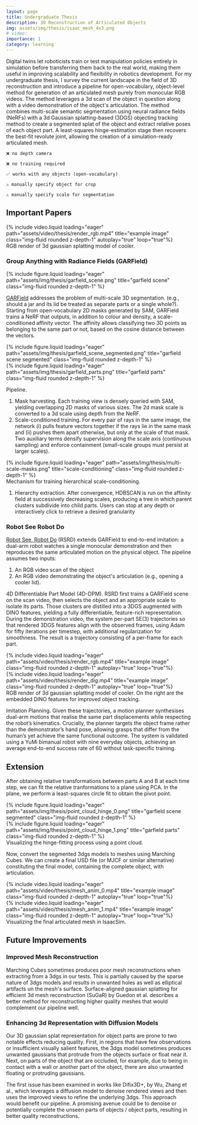 ```yaml
---
layout: page
title: Undergraduate Thesis
description: 3D Reconstruction of Articulated Objects
img: assets/img/thesis/isaac_mesh_4x3.png
# video:
importance: 1
category: learning
---
```


Digital twins let roboticists train or test manipulation policies entirely in simulation before transferring them back to the real world, making them useful in improving scalability and flexibility in robotics development. For my undergraduate thesis, I survey the current landscape in the field of 3D reconstruction and introduce a pipeline for open-vocabulary, object-level method for generation of an articulated mesh purely from monocular RGB videos. The method leverages a 3d scan of the object in question along with a video demonstration of the object's articulation. The method combines multi-scale semantic segmentation using neural radiance fields (NeRFs) with a 3d Gaussian splatting-based (3DGS) objecting tracking method to create a segmented splat of the object and extract relative poses of each object part. A least-squares hinge-estimation stage then recovers the best-fit revolute joint, allowing the creation of a simulation-ready articulated mesh.

    ❌ no depth camera

    ❌ no training required

    ✅ works with any objects (open-vocabulary)

    ⚠️ manually specify object for crop

    ⚠️ manually specify scale for segmentation

## Important Papers

<div class="row">
    <div class="col-sm mt-3 mt-md-0">
        {% include video.liquid loading="eager" path="assets/video/thesis/render_rgb.mp4" title="example image" class="img-fluid rounded z-depth-1" autoplay="true" loop="true"%}
    </div>
</div>
<div class="caption">
    RGB render of 3d gaussian splatting model of cooler.
</div>

### Group Anything with Radiance Fields (GARField)

<div class="row">
    <div class="col-sm mt-3 mt-md-0">
        {% include figure.liquid loading="eager" path="assets/img/thesis/garfield_scene.png" title="garfield scene" class="img-fluid rounded z-depth-1" %}
    </div>
</div>
<!-- <div class="caption">
    garfield scene
</div> -->

[GARField](https://www.garfield.studio) addresses the problem of multi-scale 3D segmentation. (e.g., should a jar and its lid be treated as separate parts or a single whole?). Starting from open-vocabulary 2D masks generated by SAM, GARField trains a NeRF that outputs, in addition to colour and density, a scale-conditioned affinity vector. The affinity allows classifying two 3D points as belonging to the same part or not, based on the cosine distance between the vectors.

<div class="row">
    <div class="col-sm mt-3 mt-md-0">
        {% include figure.liquid loading="eager" path="assets/img/thesis/garfield_scene_segmented.png" title="garfield scene segmented" class="img-fluid rounded z-depth-1" %}
    </div>
    <div class="col-sm mt-3 mt-md-0">
        {% include figure.liquid loading="eager" path="assets/img/thesis/garfield_parts.png" title="garfield parts" class="img-fluid rounded z-depth-1" %}
    </div>
</div>
<!-- <div class="caption">
</div> -->

Pipeline.
1. Mask harvesting. Each training view is densely queried with SAM, yielding overlapping 2D masks of various sizes. The 2d mask scale is converted to a 3d scale using depth from the NeRF.
2. Scale-conditioned training. For every pair of rays in the same image, the network (i) pulls feature vectors together if the rays lie in the same mask and (ii) pushes them apart otherwise, but only at the scale of that mask. Two auxiliary terms densify supervision along the scale axis (continuous sampling) and enforce containment (small-scale groups must persist at larger scales).

<div class="row">
    <div class="col-sm mt-3 mt-md-0">
        {% include figure.liquid loading="eager" path="assets/img/thesis/multi-scale-masks.png" title="scale-conditioning" class="img-fluid rounded z-depth-1" %}
    </div>
</div>
<div class="caption">
    Mechanism for training hierarchical scale-conditioning.
</div>

1. Hierarchy extraction. After convergence, HDBSCAN is run on the affinity field at successively decreasing scales, producing a tree in which parent clusters subdivide into child parts.
Users can stop at any depth or interactively click to retrieve a desired granularity

### Robot See Robot Do

[Robot See, Robot Do](https://robot-see-robot-do.github.io) (RSRD) extends GARField to end-to-end imitation: a dual-arm robot watches a single monocular demonstration and then reproduces the same articulated motion on the physical object. The pipeline assumes two inputs:

1. An RGB video scan of the object
2. An RGB video demonstrating the object's articulation (e.g., opening a cooler lid).

4D Differentiable Part Model (4D-DPM). RSRD first trains a GARField scene on the scan video, then selects the object and an appropriate scale to isolate its parts. Those clusters are distilled into a 3DGS augmented with DINO features, yielding a fully differentiable, feature-rich representation. During the demonstration video, the system per-part SE(3) trajectories so that rendered 3DGS features align with the observed frames, using Adam for fifty iterations per timestep, with additional regularization for smoothness. The result is a trajectory consisting of a per-frame for each part.

<div class="row">
    <div class="col-sm mt-3 mt-md-0">
        {% include video.liquid loading="eager" path="assets/video/thesis/render_rgb.mp4" title="example image" class="img-fluid rounded z-depth-1" autoplay="true" loop="true"%}
    </div>
    <div class="col-sm mt-3 mt-md-0">
        {% include video.liquid loading="eager" path="assets/video/thesis/render_dig.mp4" title="example image" class="img-fluid rounded z-depth-1" autoplay="true" loop="true"%}
    </div>
</div>
<div class="caption">
    RGB render of 3d gaussian splatting model of cooler. On the right are the embedded DINO features for improved object tracking.
</div>

Imitation Planning. Given these trajectories, a motion planner synthesises dual-arm motions that realise the same part displacements while respecting the robot’s kinematics. Crucially, the planner targets the object frame rather than the demonstrator’s hand pose, allowing grasps that differ from the human’s yet achieve the same functional outcome. The system is validated using a YuMi bimanual robot with nine everyday objects, achieving an average end-to-end success rate of 60 without task-specific training.

## Extension

After obtaining relative transformations between parts A and B at each time step, we can fit the relative tranformations to a plane using PCA. In the plane, we perform a least-squares circle fit to obtain the pivot point.

<div class="row">
    <div class="col-sm mt-3 mt-md-0">
        {% include figure.liquid loading="eager" path="assets/img/thesis/point_cloud_hinge_0.png" title="garfield scene segmented" class="img-fluid rounded z-depth-1" %}
    </div>
    <div class="col-sm mt-3 mt-md-0">
        {% include figure.liquid loading="eager" path="assets/img/thesis/point_cloud_hinge_1.png" title="garfield parts" class="img-fluid rounded z-depth-1" %}
    </div>
</div>
<div class="caption">
    Visualizing the hinge-fitting process using a point cloud.
</div>

Now, convert the segmented 3dgs models to meshes using Marching Cubes. We can create a final USD file (or MJCF or similar alternative) constituting the final model, containing the complete object, with articulation.

<div class="row">
    <div class="col-sm mt-3 mt-md-0">
        {% include video.liquid loading="eager" path="assets/video/thesis/mesh_anim_0.mp4" title="example image" class="img-fluid rounded z-depth-1" autoplay="true" loop="true"%}
    </div>
    <div class="col-sm mt-3 mt-md-0">
        {% include video.liquid loading="eager" path="assets/video/thesis/mesh_anim_1.mp4" title="example image" class="img-fluid rounded z-depth-1" autoplay="true" loop="true"%}
    </div>
</div>
<div class="caption">
    Visualizing the final articulated mesh in IsaacSim.
</div>

## Future Improvements

### Improved Mesh Reconstruction

Marching Cubes sometimes produces poor mesh reconstructions when extracting from a 3dgs in our tests. This is partially caused by the sparse nature of 3dgs models and results in unwanted holes as well as elliptical artifacts un the mesh's surface. Surface-aligned gaussian splatting for efficient 3d mesh
reconstruction (SuGaR) by Guedon et al. describes a better method for reconstructing higher quality meshes that would complement our pipeline well.

### Enhancing 3d Representation with Diffusion Models

Our 3D gaussian splat representation for object parts are prone to two notable effects reducing quality. First, in regions that have few observations or insufficient visually salient features, the 3dgs model sometimes produces unwanted gaussians that protrude from the objects surface or float near it. Next, on parts of the object that are occluded, for example, due to being in contact with a wall or another part of the object, there are also unwanted floating or protruding gaussians.

The first issue has been examined in works like Difix3D+, by Wu, Zhang et al., which leverages a diffusion model to denoise rendered views and then uses the improved views to refine the underlying 3dgs. This approach would benefit our pipeline. A promising avenue could be to denoise or potentially complete the unseen parts of objects / object parts, resulting in better quality reconstructions.